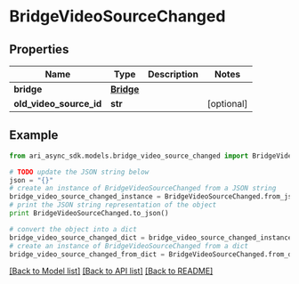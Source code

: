 # BridgeVideoSourceChanged


## Properties
Name | Type | Description | Notes
------------ | ------------- | ------------- | -------------
**bridge** | [**Bridge**](Bridge.md) |  | 
**old_video_source_id** | **str** |  | [optional] 

## Example

```python
from ari_async_sdk.models.bridge_video_source_changed import BridgeVideoSourceChanged

# TODO update the JSON string below
json = "{}"
# create an instance of BridgeVideoSourceChanged from a JSON string
bridge_video_source_changed_instance = BridgeVideoSourceChanged.from_json(json)
# print the JSON string representation of the object
print BridgeVideoSourceChanged.to_json()

# convert the object into a dict
bridge_video_source_changed_dict = bridge_video_source_changed_instance.to_dict()
# create an instance of BridgeVideoSourceChanged from a dict
bridge_video_source_changed_from_dict = BridgeVideoSourceChanged.from_dict(bridge_video_source_changed_dict)
```
[[Back to Model list]](../README.md#documentation-for-models) [[Back to API list]](../README.md#documentation-for-api-endpoints) [[Back to README]](../README.md)


